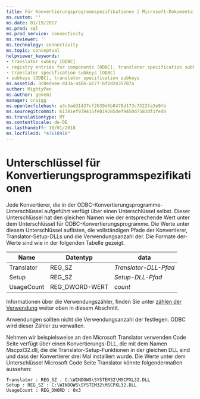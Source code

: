 ```yaml
---
title: Für Konvertierungsprogrammspezifikationen | Microsoft-Dokumentation
ms.custom: ''
ms.date: 01/19/2017
ms.prod: sql
ms.prod_service: connectivity
ms.reviewer: ''
ms.technology: connectivity
ms.topic: conceptual
helpviewer_keywords:
- translator subkey [ODBC]
- registry entries for components [ODBC], translator specification subkeys
- translator specification subkeys [ODBC]
- subkeys [ODBC], translator specification subkeys
ms.assetid: 3c0edeee-d43a-4466-a177-bf2d2435707a
author: MightyPen
ms.author: genemi
manager: craigg
ms.openlocfilehash: a3c5ad31437cf2639d6b8478d173c7522fa3e9fb
ms.sourcegitcommit: 61381ef939415fe019285def9450d7583df1fed0
ms.translationtype: MT
ms.contentlocale: de-DE
ms.lasthandoff: 10/01/2018
ms.locfileid: "47618918"
---
```

# <a name="translator-specification-subkeys"></a>Unterschlüssel für Konvertierungsprogrammspezifikationen
Jede Konvertierer, die in der ODBC-Konvertierungsprogramme-Unterschlüssel aufgeführt verfügt über einen Unterschlüssel selbst. Dieser Unterschlüssel hat den gleichen Namen wie der entsprechende Wert unter dem Unterschlüssel für ODBC-Konvertierungsprogramme. Die Werte unter diesem Unterschlüssel auflisten, die vollständigen Pfade der Konvertierer, Translator-Setup-DLLs und die Verwendungsanzahl der. Die Formate der-Werte sind wie in der folgenden Tabelle gezeigt.  
  
|Name|Datentyp|data|  
|----------|---------------|----------|  
|Translator|REG_SZ|*Translator-DLL-Pfad*|  
|Setup|REG_SZ|*Setup-DLL-Pfad*|  
|UsageCount|REG_DWORD-WERT|*count*|  
  
 Informationen über die Verwendungszähler, finden Sie unter [zählen der Verwendung](../../../odbc/reference/install/usage-counting.md) weiter oben in diesem Abschnitt.  
  
 Anwendungen sollten nicht die Verwendungsanzahl der festlegen. ODBC wird dieser Zähler zu verwalten.  
  
 Nehmen wir beispielsweise an den Microsoft Translator verwenden Code Seite verfügt über einen Konvertierungs-DLL, die mit dem Namen Mscpxl32.dll, die die Translator-Setup-Funktionen in der gleichen DLL sind und dass der Konvertierer drei Mal installiert wurde. Die Werte unter dem Unterschlüssel Microsoft Code Seite Translator könnte folgendermaßen aussehen:  
  
```  
Translator : REG_SZ : C:\WINDOWS\SYSTEM32\MSCPXL32.DLL  
Setup : REG_SZ : C:\WINDOWS\SYSTEM32\MSCPXL32.DLL  
UsageCount : REG_DWORD : 0x3  
```
